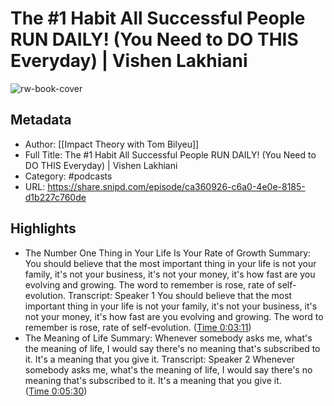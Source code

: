 # The #1 Habit All Successful People RUN DAILY! (You Need to DO THIS Everyday) | Vishen Lakhiani

![rw-book-cover](https://images.weserv.nl/?url=https%3A%2F%2Fd3wo5wojvuv7l.cloudfront.net%2Ft_rss_itunes_square_1400%2Fimages.spreaker.com%2Foriginal%2F02d7e2e19172b02a8444038b587be633.jpg&w=100&h=100)

## Metadata
- Author: [[Impact Theory with Tom Bilyeu]]
- Full Title: The #1 Habit All Successful People RUN DAILY! (You Need to DO THIS Everyday) | Vishen Lakhiani
- Category: #podcasts
- URL: https://share.snipd.com/episode/ca360926-c6a0-4e0e-8185-d1b227c760de

## Highlights
- The Number One Thing in Your Life Is Your Rate of Growth
  Summary:
  You should believe that the most important thing in your life is not your family, it's not your business, it's not your money, it's how fast are you evolving and growing. The word to remember is rose, rate of self-evolution.
  Transcript:
  Speaker 1
  You should believe that the most important thing in your life is not your family, it's not your business, it's not your money, it's how fast are you evolving and growing. The word to remember is rose, rate of self-evolution. ([Time 0:03:11](https://share.snipd.com/snip/c7688f3b-ad00-4282-a791-e4a728737871))
- The Meaning of Life
  Summary:
  Whenever somebody asks me, what's the meaning of life, I would say there's no meaning that's subscribed to it. It's a meaning that you give it.
  Transcript:
  Speaker 2
  Whenever somebody asks me, what's the meaning of life, I would say there's no meaning that's subscribed to it. It's a meaning that you give it. ([Time 0:05:30](https://share.snipd.com/snip/37d5f76e-2b02-4ff5-910a-303a96ebb488))
